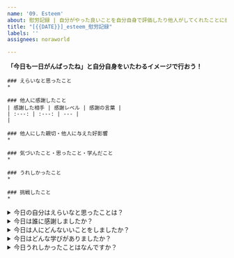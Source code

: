 ```yaml
---
name: '09. Esteem'
about: 慰労記録 | 自分がやった良いことを自分自身で評価したり他人がしてくれたことに感謝したりして自己肯定感を高めましょう
title: "[{{DATE}}]_esteem_慰労記録"
labels: ''
assignees: noraworld

---
```


**「今日も一日がんばったね」と自分自身をいたわるイメージで行おう！**

```
### えらいなと思ったこと
* 

### 他人に感謝したこと
| 感謝した相手 | 感謝レベル | 感謝の言葉 |
| :---: | :---: | --- |
| 

### 他人にした親切・他人に与えた好影響
* 

### 気づいたこと・思ったこと・学んだこと
* 

### うれしかったこと
* 

### 挑戦したこと
* 
```



<details>
<summary>今日の自分はえらいなと思ったことは？</summary>

```
### 基本情報
| 項目 | 内容 |
| --- | :---: |
| 種別 | 唯我独尊 |
| 自己肯定感上昇レベル |  |

### えらいなと思ったこと
<!-- 今日の自分はえらいな！ と思ったことを思い出して書き出してみよう -->
```
</details>



<details>
<summary>今日は誰に感謝しましたか？</summary>

```
### 基本情報
| 項目 | 内容 |
| --- | :---: |
| 種別 | 感謝日記 |
| 感謝した相手 |  |
| 感謝レベル |  |

### 感謝の言葉
<!-- 相手に手紙を送るような気持ちで書いてみよう -->
```
</details>



<details>
<summary>今日は人にどんないいことをしましたか？</summary>

```
### 基本情報
| 項目 | 内容 |
| --- | :---: |
| 種別 | 一日一善 |
| 善を施した相手 |  |
| 自己肯定感上昇レベル |  |

### 積んだ徳
<!-- 今日は人にどんないいことをしましたか？ -->
```
</details>



<details>
<summary>今日はどんな学びがありましたか？</summary>

```
### 基本情報
| 項目 | 内容 |
| --- | :---: |
| 種別 | 学而不厭 |

### 学んだこと
<!-- 今日はどんな学びがありましたか？ -->
```
</details>



<details>
<summary>今日うれしかったことはなんですか？</summary>

```
### 基本情報
| 項目 | 内容 |
| --- | :---: |
| 種別 | 欣喜雀躍 |
| 嬉しさレベル |  |

### うれしかったこと
<!-- 今日うれしかったことはなんですか？ -->
```
</details>
